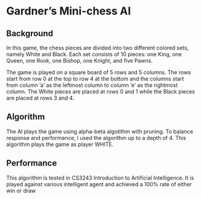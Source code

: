# Gardner’s Mini-chess AI

## Background
In this game, the chess pieces are divided into two different colored sets, namely White and Black.
Each set consists of 10 pieces: one King, one Queen, one Rook, one Bishop, one Knight, and five
Pawns.

The game is played on a square board of 5 rows and 5 columns. The rows start from row 0 at the
top to row 4 at the bottom and the columns start from column ’a’ as the leftmost column to column
’e’ as the rightmost column. The White pieces are placed at rows 0 and 1 while the Black pieces
are placed at rows 3 and 4.

## Algorithm
The AI plays the game using alpha-beta algotithm with pruning. To balance response and performance,
I used the algorithm up to a depth of 4. This algorithm plays the game as player WHITE. 

## Performance
This algorithm is tested in CS3243 Introduction to Artificial Intelligence. It is played against various intelligent agent and achieved a 100% rate
of either win or draw